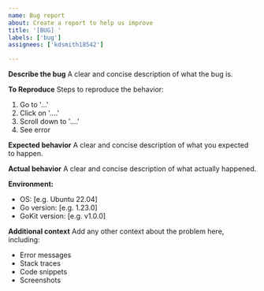 ```yaml
---
name: Bug report
about: Create a report to help us improve
title: '[BUG] '
labels: ['bug']
assignees: ['kdsmith18542']

---
```


**Describe the bug**
A clear and concise description of what the bug is.

**To Reproduce**
Steps to reproduce the behavior:
1. Go to '...'
2. Click on '....'
3. Scroll down to '....'
4. See error

**Expected behavior**
A clear and concise description of what you expected to happen.

**Actual behavior**
A clear and concise description of what actually happened.

**Environment:**
 - OS: [e.g. Ubuntu 22.04]
 - Go version: [e.g. 1.23.0]
 - GoKit version: [e.g. v1.0.0]

**Additional context**
Add any other context about the problem here, including:
- Error messages
- Stack traces
- Code snippets
- Screenshots 